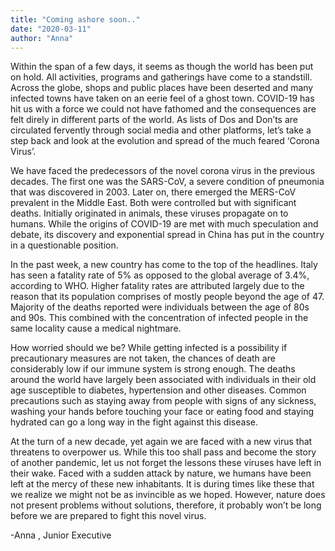 ```yaml
---
title: "Coming ashore soon.."
date: "2020-03-11"
author: "Anna"
---
```


Within the span of a few days, it seems as though the world has been put on hold. All activities, programs and gatherings have come to a standstill. Across the globe, shops and public places have been deserted and many infected towns have taken on an eerie feel of a ghost town. COVID-19 has hit us with a force we could not have fathomed and the consequences are felt direly in different parts of the world. As lists of Dos and Don’ts are circulated fervently through social media and other platforms, let’s take a step back and look at the evolution and spread of the much feared ‘Corona Virus’.

We have faced the predecessors of the novel corona virus in the previous decades. The first one was the SARS-CoV, a severe condition of pneumonia that was discovered in 2003. Later on, there emerged the MERS-CoV prevalent in the Middle East. Both were controlled but with significant deaths. Initially originated in animals, these viruses propagate on to humans. While the origins of COVID-19 are met with much speculation and debate, its discovery and exponential spread in China has put in the country in a questionable position.

In the past week, a new country has come to the top of the headlines. Italy has seen a fatality rate of 5% as opposed to the global average of 3.4%, according to WHO. Higher fatality rates are attributed largely due to the reason that its population comprises of mostly people beyond the age of 47. Majority of the deaths reported were individuals between the age of 80s and 90s. This combined with the concentration of infected people in the same locality cause a medical nightmare.

How worried should we be? While getting infected is a possibility if precautionary measures are not taken, the chances of death are considerably low if our immune system is strong enough. The deaths around the world have largely been associated with individuals in their old age susceptible to diabetes, hypertension and other diseases. Common precautions such as staying away from people with signs of any sickness, washing your hands before touching your face or eating food and staying hydrated can go a long way in the fight against this disease.

At the turn of a new decade, yet again we are faced with a new virus that threatens to overpower us. While this too shall pass and become the story of another pandemic, let us not forget the lessons these viruses have left in their wake. Faced with a sudden attack by nature, we humans have been left at the mercy of these new inhabitants. It is during times like these that we realize we might not be as invincible as we hoped. However, nature does not present problems without solutions, therefore, it probably won’t be long before we are prepared to fight this novel virus.

\-Anna , Junior Executive
